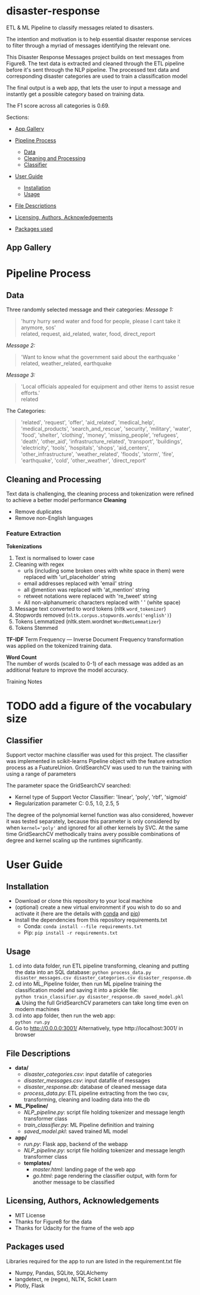 # disaster-response
ETL &amp; ML Pipeline to classify messages related to disasters.

The intention and motivation is to help essential disaster response services to filter through a myriad of messages identifying the relevant one.

This Disaster Response Messages project builds on text messages from Figure8.
The text data is extracted and cleaned through the ETL pipeline before it's sent through the NLP pipeline.
The processed text data and corresponding disaster categories are used to train a classification model

The final output is a web app, that lets the user to input a message and instantly get a possible category based on training data.

The F1 score across all categories is 0.69.

Sections:
- [App Gallery](#App-Gallery)
- [Pipeline Process](#Pipeline-Process)
    - [Data](#Data)
    - [Cleaning and Processing](#Cleaning-and-Processing)  
    - [Classifier](#Classifier)
    
- [User Guide](#User-Guide)
    - [Installation](#Installation)
    - [Usage](#Usage)

- [File Descriptions](#File-Descriptions)  
- [Licensing, Authors, Acknowledgements](#Licensing,-Authors,-Acknowledgements)  
- [Packages used](#Packages-used)


## App Gallery


# Pipeline Process
## Data
Three randomly selected message and their categories:
_Message 1:_
> 'hurry hurry send water and food for people, please I cant take it anymore, sos'  
> related, request, aid_related, water, food, direct_report  

_Message 2:_  
> 'Want to know what the government said about the earthquake '  
> related, weather_related, earthquake

_Message 3:_  
> 'Local officials appealed for equipment and other items to assist resue efforts.'  
> related
 

The Categories:
> 'related', 'request', 'offer', 'aid_related', 'medical_help', 'medical_products', 'search_and_rescue', 'security',
> 'military', 'water', 'food', 'shelter', 'clothing', 'money', 'missing_people', 'refugees', 'death', 'other_aid',
> 'infrastructure_related', 'transport', 'buildings', 'electricity', 'tools', 'hospitals', 'shops', 'aid_centers',
> 'other_infrastructure', 'weather_related', 'floods', 'storm', 'fire', 'earthquake', 'cold', 'other_weather', 'direct_report'

## Cleaning and Processing
Text data is challenging, the cleaning process and tokenization were refined to achieve a better model performance
__Cleaning__
- Remove duplicates
- Remove non-English languages

### Feature Extraction

__Tokenizations__  
1. Text is normalised to lower case
2. Cleaning with regex
    - urls (including some broken ones with white space in them) were replaced with 'url_placeholder' string
    - email addresses replaced with 'email' string
    - all @mention was replaced with 'at_mention' string
    - retweet notations were replaced with 're_tweet' string
    - All non-alphanumeric characters replaced with ' ' (white space)
3. Message text converted to word tokens (nltk `word_tokenizer`)
4. Stopwords removed (`nltk.corpus.stopwords.words('english')`)
5. Tokens Lemmatized (nltk.stem.wordnet `WordNetLemmatizer`)
6. Tokens Stemmed

__TF-IDF__
Term Frequency — Inverse Document Frequency transformation was applied on the tokenized training data.

__Word Count__  
The number of words (scaled to 0-1) of each message was added as an additional feature to improve the model accuracy. 


Training Notes

# TODO add a figure of the vocabulary size 

## Classifier
Support vector machine classifier was used for this project. 
The classifier was implemented in scikit-learns Pipeline object with the feature extraction process as a FuatureUnion.
GridSearchCV was used to run the training with using a range of parameters

The parameter space the GridSearchCV searched:
- Kernel type of Support Vector Classifier: 'linear', 'poly', 'rbf', 'sigmoid'
- Regularization parameter C: 0.5, 1.0, 2.5, 5

The degree of the polynomial kernel function was also considered, however it was tested separately, because this parameter is only considered by when `kernel='poly'` and ignored for all other kernels by SVC.
At the same time GridSearchCV methodically trains avery possible combinations of degree and kernel scaling up the runtimes significantly.
 
# User Guide
## Installation
- Download or clone this repository to your local machine
- (optional) create a new virtual environment if you wish to do so and activate it (here are the details with [conda](https://docs.conda.io/projects/conda/en/4.6.1/user-guide/tasks/manage-environments.html) and [pip](https://packaging.python.org/guides/installing-using-pip-and-virtual-environments/))
- Install the dependencies from this repository requirements.txt
    - Conda: `conda install --file requirements.txt`
    - Pip: `pip install -r requirements.txt`

## Usage
1. cd into data folder, run ETL pipeline transforming, cleaning and putting the data into an SQL database:
    `python process_data.py disaster_messages.csv disaster_categories.csv disaster_response.db`  
2. cd into ML_Pipeline folder, then run ML pipeline training the classification model and saving it into a pickle file:  
    `python train_classifier.py disaster_response.db saved_model.pkl`  
    :warning: Using the full GridSearchCV parameters can take long time even on modern machines  
3. cd into app folder, then run the web app:  
    `python run.py`  
4. Go to http://0.0.0.0:3001/ Alternatively, type http://localhost:3001/ in browser  

## File Descriptions
* __data/__  
    * _disaster_categories.csv_:  input datafile of categories  
    * _disaster_messages.csv_:    input datafile of messages  
    * _disaster_response.db_:     database of cleaned message data  
    * _process_data.py_:          ETL pipeline extracting from the two csv, transforming, cleaning and loading data into the db  
* __ML_Pipeline/__  
    * _NLP_pipeline.py_:          script file holding tokenizer and message length transformer class  
    * _train_classifier.py_:      ML Pipeline definition and training  
    * _saved_model.pkl_:          saved trained ML model  
* __app/__  
    * _run.py_:                   Flask app, backend of the webapp  
    * _NLP_pipeline.py_:          script file holding tokenizer and message length transformer class  
    * __templates/__
        * _master.html_:          landing page of the web app  
        * _go.html_:              page rendering the classifier output, with form for another message to be classified  

## Licensing, Authors, Acknowledgements 
- MIT License
- Thanks for Figure8 for the data
- Thanks for Udacity for the frame of the web app

## Packages used
Libraries required for the app to run are listed in the requirement.txt file
- Numpy, Pandas, SQLite, SQLAlchemy
- langdetect, re (regex), NLTK, Scikit Learn
- Plotly, Flask


